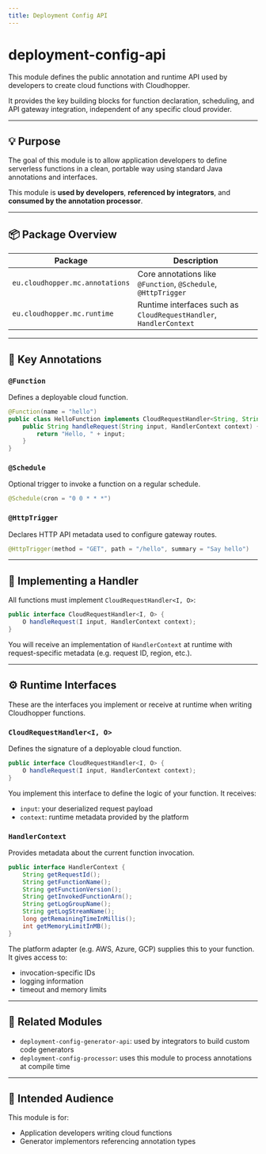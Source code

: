 ```yaml
---
title: Deployment Config API
---
```


# deployment-config-api

This module defines the public annotation and runtime API used by developers to create cloud functions with Cloudhopper.

It provides the key building blocks for function declaration, scheduling, and API gateway integration, independent of any specific cloud provider.

---

## 💡 Purpose

The goal of this module is to allow application developers to define serverless functions in a clean, portable way using standard Java annotations and interfaces.

This module is **used by developers**, **referenced by integrators**, and **consumed by the annotation processor**.

---

## 📦 Package Overview

| Package                             | Description                                                  |
|-------------------------------------|--------------------------------------------------------------|
| `eu.cloudhopper.mc.annotations`    | Core annotations like `@Function`, `@Schedule`, `@HttpTrigger` |
| `eu.cloudhopper.mc.runtime`        | Runtime interfaces such as `CloudRequestHandler`, `HandlerContext` |

---

## 🧩 Key Annotations

### `@Function`
Defines a deployable cloud function.

~~~java
@Function(name = "hello")
public class HelloFunction implements CloudRequestHandler<String, String> {
    public String handleRequest(String input, HandlerContext context) {
        return "Hello, " + input;
    }
}
~~~

### `@Schedule`
Optional trigger to invoke a function on a regular schedule.

~~~java
@Schedule(cron = "0 0 * * *")
~~~

### `@HttpTrigger`
Declares HTTP API metadata used to configure gateway routes.

~~~java
@HttpTrigger(method = "GET", path = "/hello", summary = "Say hello")
~~~

---

## 🧪 Implementing a Handler

All functions must implement `CloudRequestHandler<I, O>`:

~~~java
public interface CloudRequestHandler<I, O> {
    O handleRequest(I input, HandlerContext context);
}
~~~

You will receive an implementation of `HandlerContext` at runtime with request-specific metadata (e.g. request ID, region, etc.).

---

## ⚙️ Runtime Interfaces

These are the interfaces you implement or receive at runtime when writing Cloudhopper functions.

### `CloudRequestHandler<I, O>`

Defines the signature of a deployable cloud function.

~~~java
public interface CloudRequestHandler<I, O> {
    O handleRequest(I input, HandlerContext context);
}
~~~

You implement this interface to define the logic of your function. It receives:
- `input`: your deserialized request payload
- `context`: runtime metadata provided by the platform

### `HandlerContext`

Provides metadata about the current function invocation.

~~~java
public interface HandlerContext {
    String getRequestId();
    String getFunctionName();
    String getFunctionVersion();
    String getInvokedFunctionArn();
    String getLogGroupName();
    String getLogStreamName();
    long getRemainingTimeInMillis();
    int getMemoryLimitInMB();
}
~~~

The platform adapter (e.g. AWS, Azure, GCP) supplies this to your function. It gives access to:
- invocation-specific IDs
- logging information
- timeout and memory limits

---

## 🔗 Related Modules

- `deployment-config-generator-api`: used by integrators to build custom code generators
- `deployment-config-processor`: uses this module to process annotations at compile time

---

## 👤 Intended Audience

This module is for:
- Application developers writing cloud functions
- Generator implementors referencing annotation types

